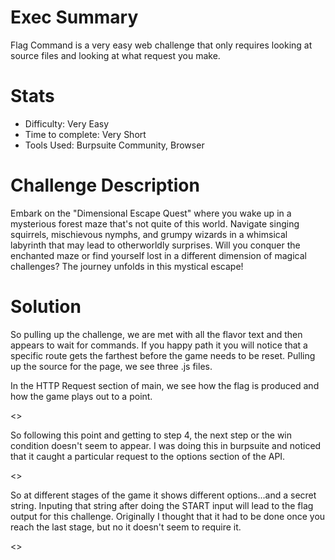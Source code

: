 # Exec Summary
Flag Command is a very easy web challenge that only requires looking at source files and looking at what request you make.

# Stats
* Difficulty: Very Easy
* Time to complete: Very Short
* Tools Used: Burpsuite Community, Browser

# Challenge Description
Embark on the "Dimensional Escape Quest" where you wake up in a mysterious forest maze that's not quite of this world. Navigate singing squirrels, mischievous nymphs, and grumpy wizards in a whimsical labyrinth that may lead to otherworldly surprises. Will you conquer the enchanted maze or find yourself lost in a different dimension of magical challenges? The journey unfolds in this mystical escape!

# Solution

So pulling up the challenge, we are met with all the flavor text and then appears to wait for commands. If you happy path it you will notice that a specific route gets the farthest before the game needs to be reset. Pulling up the source for the page, we see three .js files.

In the HTTP Request section of main, we see how the flag is produced and how the game plays out to a point.


<<Insert main.js pic>>

So following this point and getting to step 4, the next step or the win condition doesn't seem to appear. I was doing this in burpsuite and noticed that it caught a particular request to the options section of the API.

<<Insert burp pic>>

So at different stages of the game it shows different options...and a secret string. Inputing that string after doing the START input will lead to the flag output for this challenge. Originally I thought that it had to be done once you reach the last stage, but no it doesn't seem to require it.

<<Insert flag pic>>


